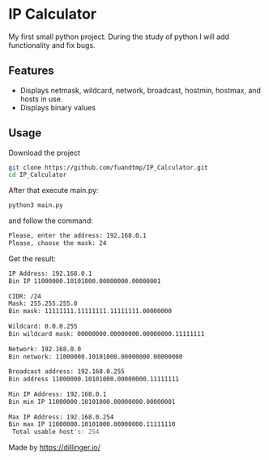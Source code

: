 # IP Calculator

My first small python project. During the study of python I will add functionality and fix bugs.


## Features

- Displays netmask, wildcard, network, broadcast, hostmin, hostmax, and hosts in use.
- Displays binary values


## Usage

Download the project

```sh
git clone https://github.com/fuandtmp/IP_Calculator.git
cd IP_Calculator
```

After that execute main.py:

```sh
python3 main.py
```
and follow the command:
```sh
Please, enter the address: 192.168.0.1
Please, choose the mask: 24
```
Get the result:
```sh
IP Address: 192.168.0.1
Bin IP 11000000.10101000.00000000.00000001
 
CIDR: /24
Mask: 255.255.255.0
Bin mask: 11111111.11111111.11111111.00000000
 
Wildcard: 0.0.0.255
Bin wildcard mask: 00000000.00000000.00000000.11111111
 
Network: 192.168.0.0
Bin network: 11000000.10101000.00000000.00000000
 
Broadcast address: 192.168.0.255
Bin address 11000000.10101000.00000000.11111111
 
Min IP Address: 192.168.0.1
Bin min IP 11000000.10101000.00000000.00000001
 
Max IP Address: 192.168.0.254
Bin max IP 11000000.10101000.00000000.11111110
 Total usable host's: 254
```
Made by https://dillinger.io/

